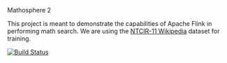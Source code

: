 Mathosphere 2

This project is meant to demonstrate the capabilities of Apache Flink in performing math search. We are using the [NTCIR-11 Wikipedia](http://ntcir11-wmc.nii.ac.jp/index.php/NTCIR-11-Math-Wikipedia-Task) dataset for training.

[![Build Status](https://drone.io/github.com/TU-Berlin/mathosphere2/status.png)](https://drone.io/github.com/TU-Berlin/mathosphere2/latest)

